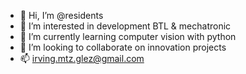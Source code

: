 - 👋 Hi, I’m @residents
- 👀 I’m interested in development BTL & mechatronic
- 🌱 I’m currently learning computer vision with python
- 💞️ I’m looking to collaborate on innovation projects
- 📫 irving.mtz.glez@gmail.com

<!---
residents/residents is a ✨ special ✨ repository because its `README.md` (this file) appears on your GitHub profile.
You can click the Preview link to take a look at your changes.
--->
